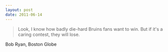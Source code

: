 ```yaml
---
layout: post
date: 2011-06-14
---
```


>Look, I know how badly die-hard Bruins fans want to win. But if it's a caring contest, they will lose.

Bob Ryan, Boston Globe 
